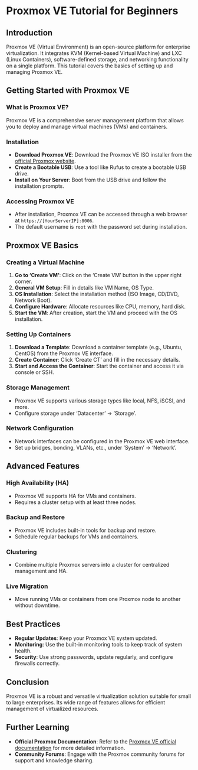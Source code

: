 # Proxmox VE Tutorial for Beginners

## Introduction

Proxmox VE (Virtual Environment) is an open-source platform for enterprise virtualization. It integrates KVM (Kernel-based Virtual Machine) and LXC (Linux Containers), software-defined storage, and networking functionality on a single platform. This tutorial covers the basics of setting up and managing Proxmox VE.

## Getting Started with Proxmox VE

### What is Proxmox VE?

Proxmox VE is a comprehensive server management platform that allows you to deploy and manage virtual machines (VMs) and containers.

### Installation

- **Download Proxmox VE**: Download the Proxmox VE ISO installer from the [official Proxmox website](https://www.proxmox.com/proxmox-ve/get-started).
- **Create a Bootable USB**: Use a tool like Rufus to create a bootable USB drive.
- **Install on Your Server**: Boot from the USB drive and follow the installation prompts.

### Accessing Proxmox VE

- After installation, Proxmox VE can be accessed through a web browser at `https://[YourServerIP]:8006`.
- The default username is `root` with the password set during installation.

## Proxmox VE Basics

### Creating a Virtual Machine

1. **Go to ‘Create VM’**: Click on the ‘Create VM’ button in the upper right corner.
2. **General VM Setup**: Fill in details like VM Name, OS Type.
3. **OS Installation**: Select the installation method (ISO Image, CD/DVD, Network Boot).
4. **Configure Hardware**: Allocate resources like CPU, memory, hard disk.
5. **Start the VM**: After creation, start the VM and proceed with the OS installation.

### Setting Up Containers

1. **Download a Template**: Download a container template (e.g., Ubuntu, CentOS) from the Proxmox VE interface.
2. **Create Container**: Click ‘Create CT’ and fill in the necessary details.
3. **Start and Access the Container**: Start the container and access it via console or SSH.

### Storage Management

- Proxmox VE supports various storage types like local, NFS, iSCSI, and more.
- Configure storage under ‘Datacenter’ -> ‘Storage’.

### Network Configuration

- Network interfaces can be configured in the Proxmox VE web interface.
- Set up bridges, bonding, VLANs, etc., under ‘System’ -> ‘Network’.

## Advanced Features

### High Availability (HA)

- Proxmox VE supports HA for VMs and containers.
- Requires a cluster setup with at least three nodes.

### Backup and Restore

- Proxmox VE includes built-in tools for backup and restore.
- Schedule regular backups for VMs and containers.

### Clustering

- Combine multiple Proxmox servers into a cluster for centralized management and HA.

### Live Migration

- Move running VMs or containers from one Proxmox node to another without downtime.

## Best Practices

- **Regular Updates**: Keep your Proxmox VE system updated.
- **Monitoring**: Use the built-in monitoring tools to keep track of system health.
- **Security**: Use strong passwords, update regularly, and configure firewalls correctly.

## Conclusion

Proxmox VE is a robust and versatile virtualization solution suitable for small to large enterprises. Its wide range of features allows for efficient management of virtualized resources.

## Further Learning

- **Official Proxmox Documentation**: Refer to the [Proxmox VE official documentation](https://pve.proxmox.com/wiki/Main_Page) for more detailed information.
- **Community Forums**: Engage with the Proxmox community forums for support and knowledge sharing.
